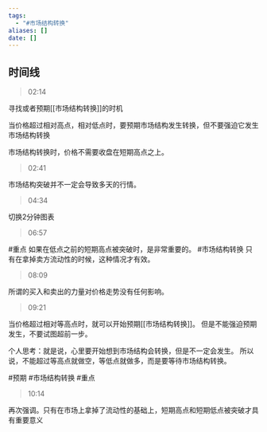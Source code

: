 ```yaml
---
tags:
  - "#市场结构转换"
aliases: []
date: []
---
```


## 时间线

> 02:14

寻找或者预期[[市场结构转换]]的时机

当价格超过相对高点，相对低点时，要预期市场结构发生转换，但不要强迫它发生
市场结构转换

市场结构转换时，价格不需要收盘在短期高点之上。

> 02:41

市场结构突破并不一定会导致多天的行情。


> 04:34

切换2分钟图表

> 06:57

#重点 
如果在低点之前的短期高点被突破时，是非常重要的。 #市场结构转换 
只有在拿掉卖方流动性的时候，这种情况才有效。

> 08:09

所谓的买入和卖出的力量对价格走势没有任何影响。

> 09:21

当价格超过相对等高点时，就可以开始预期[[市场结构转换]]。
但是不能强迫预期发生，不要试图超前一步。

个人思考：就是说，心里要开始想到市场结构会转换，但是不一定会发生。
所以说，不能超过等高点就做空，等低点就做多，而是要等待市场结构转换。

#预期 #市场结构转换 #重点


> 10:14

再次强调。只有在市场上拿掉了流动性的基础上，短期高点和短期低点被突破才具有重要意义


